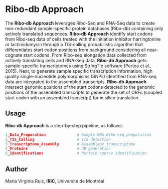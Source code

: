 # Ribo-db Approach

The <b>Ribo-db Approach</b> leverages Ribo-Seq and RNA-Seq data to create non-redundant sample-specific protein databases (Ribo-db) containing only actively translated sequences. 
<b>Ribo-db Approach</b> identify start codons from Ribo-seq data of cells treated with the initiation inhibitor harringtonine or lactimidomycin through a TIS-calling probabilistic algorithm that differentiates start codon positions from background considering all near-cognate start codons. From Ribo-seq elongation data collected from actively translating cells and RNA-Seq data, <b>Ribo-db Approach</b> gets sample-specific transcriptomes using StringTie software (Pertea et al., 2015). Next, to generate sample specific transcription information, high quality single-nucleotide polymorphisms (SNPs) identified from RNA-seq data are integrated to the assembled transcripts. <b>Ribo-db Approach</b> intersect genomic positions of the start codons detected to the genomic positions of the assembled transcripts to generate the set of ORFs (coupled start codon with an assembled transcript) for in silico translation. 

## Usage

<b>Ribo-db Approach</b> is a step-by-step pipeline, as follows:
```python
1_Data_Preparation              # Sample RNA-Ribo-seq preparation
2_TIS_Calling                   # TIS detection
3_Transcriptome_Assembly        # Assamblage transcriptome
4_Proteins                      # DB generation
5_Identifications               # Portein source identification
```

## Author
Maria Virginia Ruiz,
<b>IRIC</b>,
Université de Montréal
